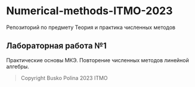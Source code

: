 # Numerical-methods-ITMO-2023
Репозиторий по предмету Теория и практика численных методов

## Лабораторная работа №1
Практические основы МКЭ. Повторение численных методов линейной алгебры.

> Copyright Busko Polina 2023 ITMO
